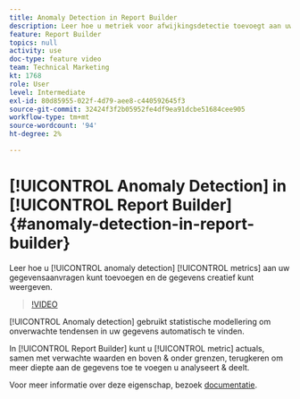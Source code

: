 ```yaml
---
title: Anomaly Detection in Report Builder
description: Leer hoe u metriek voor afwijkingsdetectie toevoegt aan uw gegevensaanvragen en de gegevens creatief weergeeft.
feature: Report Builder
topics: null
activity: use
doc-type: feature video
team: Technical Marketing
kt: 1768
role: User
level: Intermediate
exl-id: 80d85955-022f-4d79-aee8-c440592645f3
source-git-commit: 32424f3f2b05952fe4df9ea91dcbe51684cee905
workflow-type: tm+mt
source-wordcount: '94'
ht-degree: 2%

---
```


# [!UICONTROL Anomaly Detection] in  [!UICONTROL Report Builder] {#anomaly-detection-in-report-builder}

Leer hoe u [!UICONTROL anomaly detection] [!UICONTROL metrics] aan uw gegevensaanvragen kunt toevoegen en de gegevens creatief kunt weergeven.

>[!VIDEO](https://video.tv.adobe.com/v/23543/?quality=12)

[!UICONTROL Anomaly detection] gebruikt statistische modellering om onverwachte tendensen in uw gegevens automatisch te vinden.

In [!UICONTROL Report Builder] kunt u [!UICONTROL metric] actuals, samen met verwachte waarden en boven &amp; onder grenzen, terugkeren om meer diepte aan de gegevens toe te voegen u analyseert &amp; deelt.

Voor meer informatie over deze eigenschap, bezoek [documentatie](https://marketing.adobe.com/resources/help/en_US/arb/anomaly_detection.html).
